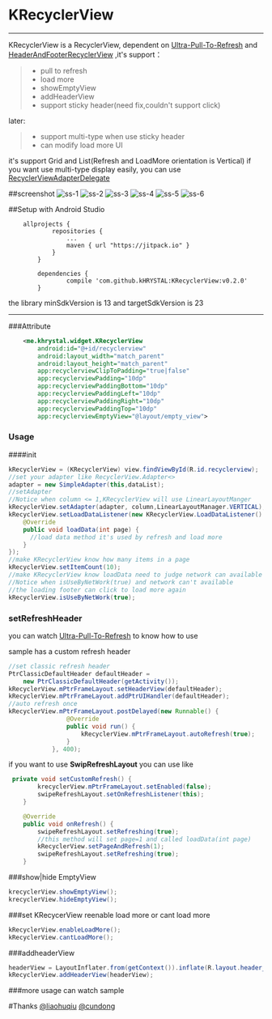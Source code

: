 # KRecyclerView

------

KRecyclerView is a RecyclerView,
dependent on [Ultra-Pull-To-Refresh](https://github.com/liaohuqiu/android-Ultra-Pull-To-Refresh) and [HeaderAndFooterRecyclerView](https://github.com/cundong/HeaderAndFooterRecyclerView)
,it's support：

> * pull to refresh
> * load more
> * showEmptyView
> * addHeaderView
> * support sticky header(need fix,couldn't support click)

later:
> * support multi-type when use sticky header
> * can modify load more UI  


it's support Grid and List(Refresh and LoadMore orientation is Vertical)
if you want use multi-type display easily, you can use [RecyclerViewAdapterDelegate][3]


##screenshot
![ss-1](https://github.com/kHRYSTAL/KRecyclerView/blob/master/screenshot/screenshot1.gif)
![ss-2](https://github.com/kHRYSTAL/KRecyclerView/blob/master/screenshot/screenshot2.gif)
![ss-3](https://github.com/kHRYSTAL/KRecyclerView/blob/master/screenshot/screenshot3.gif)
![ss-4](https://github.com/kHRYSTAL/KRecyclerView/blob/master/screenshot/screenshot4.gif)
![ss-5](https://github.com/kHRYSTAL/KRecyclerView/blob/master/screenshot/screenshot5.gif)
![ss-6](https://github.com/kHRYSTAL/KRecyclerView/blob/master/screenshot/screenshot6.gif)


##Setup with Android Studio
```
    allprojects {
    		repositories {
    			...
    			maven { url "https://jitpack.io" }
    		}
    	}
```
```
    	dependencies {
    	        compile 'com.github.kHRYSTAL:KRecyclerView:v0.2.0'
    	}
```

the library minSdkVersion is 13 and targetSdkVersion is 23

------

###Attribute

```xml
    <me.khrystal.widget.KRecyclerView
        android:id="@+id/recyclerview"
        android:layout_width="match_parent"
        android:layout_height="match_parent"
        app:recyclerviewClipToPadding="true|false"
        app:recyclerviewPadding="10dp"
        app:recyclerviewPaddingBottom="10dp"
        app:recyclerviewPaddingLeft="10dp"
        app:recyclerviewPaddingRight="10dp"
        app:recyclerviewPaddingTop="10dp"
        app:recyclerviewEmptyView="@layout/empty_view">
```

### Usage

####init
```java
kRecyclerView = (KRecyclerView) view.findViewById(R.id.recyclerview);
//set your adapter like RecyclerView.Adapter<>
adapter = new SimpleAdapter(this,dataList);
//setAdapter
//Notice when column <= 1,KRecyclerView will use LinearLayoutManger
kRecyclerView.setAdapter(adapter, column,LinearLayoutManager.VERTICAL);
kRecyclerView.setLoadDataListener(new KRecyclerView.LoadDataListener() {
    @Override
    public void loadData(int page) {
      //load data method it's used by refresh and load more
    }
});
//make KRecyclerView know how many items in a page
kRecyclerView.setItemCount(10);
//make KRecyclerView know loadData need to judge network can available
//Notice when isUseByNetWork(true) and network can't available
//the loading footer can click to load more again
kRecyclerView.isUseByNetWork(true);
```

### setRefreshHeader

you can watch [Ultra-Pull-To-Refresh](https://github.com/liaohuqiu/android-Ultra-Pull-To-Refresh) to know how to use

sample has a custom refresh header

```java
//set classic refresh header
PtrClassicDefaultHeader defaultHeader =
    new PtrClassicDefaultHeader(getActivity());
kRecyclerView.mPtrFrameLayout.setHeaderView(defaultHeader);
kRecyclerView.mPtrFrameLayout.addPtrUIHandler(defaultHeader);
//auto refresh once
kRecyclerView.mPtrFrameLayout.postDelayed(new Runnable() {
                @Override
                public void run() {
                    kRecyclerView.mPtrFrameLayout.autoRefresh(true);
                }
            }, 400);
```

if you want to use **SwipRefreshLayout** you can use like
```java
 private void setCustomRefresh() {
        krecyclerView.mPtrFrameLayout.setEnabled(false);
        swipeRefreshLayout.setOnRefreshListener(this);
    }

    @Override
    public void onRefresh() {
        swipeRefreshLayout.setRefreshing(true);
        //this method will set page=1 and called loadData(int page)
        kRecyclerView.setPageAndRefresh(1);
        swipeRefreshLayout.setRefreshing(true);
    }

```
###show|hide EmptyView
```java
krecyclerView.showEmptyView();
krecyclerView.hideEmptyView();
```

###set KRecycerView reenable load more or cant load more
```java
kRecyclerView.enableLoadMore();
kRecyclerView.cantLoadMore();
```
###addheaderView
```java
headerView = LayoutInflater.from(getContext()).inflate(R.layout.header_view,kRecyclerView,false);
kRecyclerView.addHeaderView(headerView);
```


###more usage can watch sample

#Thanks
[@liaohuqiu][1]
[@cundong][2]



[1]:https://github.com/liaohuqiu
[2]:https://github.com/cundong
[3]:https://github.com/kHRYSTAL/RecyclerViewAdapterDelegate

